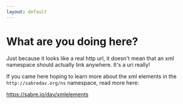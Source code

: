 ```yaml
---
layout: default
---
```


What are you doing here?
========================

Just because it looks like a real http url, it doesn't mean that an xml
namespace should actually link anywhere. It's a uri really!

If you came here hoping to learn more about the xml elements in the
`http://sabredav.org/ns` namespace, read more here:

<https://sabre.io/dav/xmlelements>

